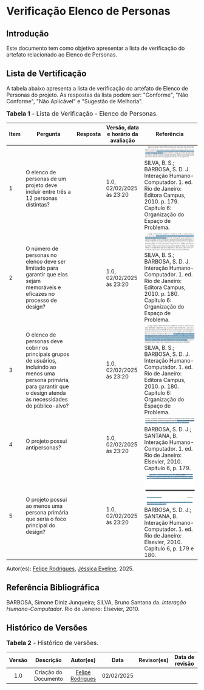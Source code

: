 # Verificação Elenco de Personas

## Introdução

Este documento tem como objetivo apresentar a lista de verificação do artefato relacionado ao Elenco de Personas.

## Lista de Vertificação

A tabela abaixo apresenta a lista de verificação do artefato de Elenco de Personas do projeto. As respostas da lista podem ser: "Conforme", "Não Conforme", "Não Aplicável" e "Sugestão de Melhoria".

<font size="3"><p style="text-align: left">**Tabela 1** - Lista de Verificação - Elenco de Personas.</p></font>

| Item | Pergunta | Resposta | Versão, data e horário da avaliação | Referência |
|------|----------|----------|--------------------------------------|-------------|
| 1    | O elenco de personas de um projeto deve incluir entre três a 12 personas distintas? |          | 1.0, 02/02/2025 às 23:20 | ![1](../../assets/referenciasLista/entrega08/verificacaoElencoPersonas/pergunta1ElencoPersonas.png) SILVA, B. S.; BARBOSA, S. D. J. Interação Humano-Computador. 1. ed. Rio de Janeiro: Editora Campus, 2010. p. 179. Capítulo 6: Organização do Espaço de Problema. |
| 2    | O número de personas no elenco deve ser limitado para garantir que elas sejam memoráveis e eficazes no processo de design? |          | 1.0, 02/02/2025 às 23:20 | ![2](../../assets/referenciasLista/entrega08/verificacaoElencoPersonas/pergunta2ElencoPersonas.png) SILVA, B. S.; BARBOSA, S. D. J. Interação Humano-Computador. 1. ed. Rio de Janeiro: Editora Campus, 2010. p. 180. Capítulo 6: Organização do Espaço de Problema. |
| 3    | O elenco de personas deve cobrir os principais grupos de usuários, incluindo ao menos uma persona primária, para garantir que o design atenda às necessidades do público-alvo? |          | 1.0, 02/02/2025 às 23:20 | ![3](../../assets/referenciasLista/entrega08/verificacaoElencoPersonas/pergunta3ElencoPersonas.png)  SILVA, B. S.; BARBOSA, S. D. J. Interação Humano-Computador. 1. ed. Rio de Janeiro: Editora Campus, 2010. p. 180. Capítulo 6: Organização do Espaço de Problema. |
| 4    | O projeto possui antipersonas? |          | 1.0, 02/02/2025 às 23:20 | ![4](../../assets/referenciasLista/entrega08/verificacaoElencoPersonas/pergunta4ElencoPersonas.png)  BARBOSA, S. D. J.; SANTANA, B. Interação Humano-Computador. 1. ed. Rio de Janeiro: Elsevier, 2010. Capítulo 6, p. 179. |
| 5    | O projeto possui ao menos uma persona primária que seria o foco principal do design? |          | 1.0, 02/02/2025 às 23:20 | ![5](../../assets/referenciasLista/entrega08/verificacaoElencoPersonas/pergunta5ElencoPersonas.png)   BARBOSA, S. D. J.; SANTANA, B. Interação Humano-Computador. 1. ed. Rio de Janeiro: Elsevier, 2010. Capítulo 6, p. 179 e 180. |

Autor(es): [Felipe Rodrigues](https://github.com/felipeJRdev), [Jéssica Eveline](https://github.com/xzxjese), 2025.

## Referência Bibliográfica

BARBOSA, Simone Diniz Junqueira; SILVA, Bruno Santana da. *Interação Humano-Computador*. Rio de Janeiro: Elsevier, 2010.  

## Histórico de Versões

<font size="3"><p style="text-align: left">**Tabela 2** - Histórico de versões.</p></font>

| Versão | Descrição | Autor(es) | Data | Revisor(es) | Data de revisão |
| :----: | :-------: | :-------: | :--: | :-------------------------------: | :-------------: |
|  1.0   | Criação do Documento | [Felipe Rodrigues](https://github.com/felipeJRdev) | 02/02/2025 | |   |